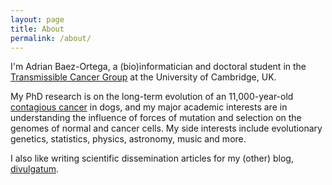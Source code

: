 ```yaml
---
layout: page
title: About
permalink: /about/
---
```


I'm Adrian Baez-Ortega, a (bio)informatician and doctoral student in the [Transmissible Cancer Group](https://www.tcg.vet.cam.ac.uk/) at the University of Cambridge, UK. 

My PhD research is on the long-term evolution of an 11,000-year-old [contagious cancer](https://www.tcg.vet.cam.ac.uk/about) in dogs, and my major academic interests are in understanding the influence of forces of mutation and selection on the genomes of normal and cancer cells. My side interests include evolutionary genetics, statistics, physics, astronomy, music and more.

I also like writing scientific dissemination articles for my (other) blog, 
[divulgatum](http://www.divulgatum.com).